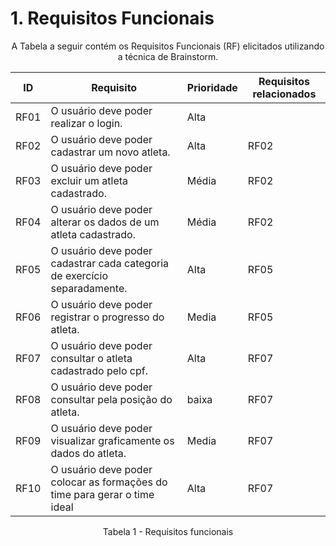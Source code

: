 # 1. Requisitos Funcionais

<p align="center">A Tabela a seguir contém os Requisitos Funcionais (RF) elicitados utilizando a técnica de Brainstorm.</p>


| ID     | Requisito                                                                | Prioridade | Requisitos relacionados |
|--------|--------------------------------------------------------------------------|------------|-------------------------|
| RF01   | O usuário deve poder realizar o login.                                   | Alta       |                         |
| RF02   | O usuário deve poder cadastrar um novo atleta.                           | Alta       | RF02                    |
| RF03   | O usuário deve poder excluir um atleta cadastrado.                       | Média      | RF02                    |
| RF04   | O usuário deve poder alterar os dados de um atleta cadastrado.           | Média      | RF02                    |
| RF05   | O usuário deve poder cadastrar cada categoria de exercício separadamente.| Alta       | RF05                    |
| RF06   | O usuário deve poder registrar o progresso do atleta.                    | Media      | RF05                    |
| RF07   | O usuário deve poder consultar o atleta cadastrado pelo cpf.             | Alta       | RF07                    |
| RF08   | O usuário deve poder consultar pela posição do atleta.                   | baixa      | RF07                    |
| RF09   | O usuário deve poder visualizar graficamente os dados do atleta.         | Media      | RF07                    |
| RF10   | O usuário deve poder colocar as formações do time para gerar o time ideal| Alta       | RF07                    |

<p align="center">Tabela 1 - Requisitos funcionais</p>
